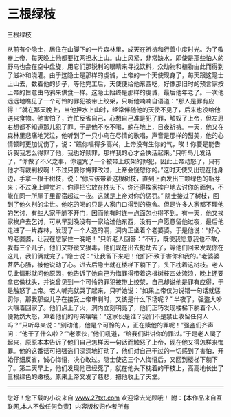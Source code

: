 # 三根绿枝

三根绿枝 

从前有个隐士，居住在山脚下的一片森林里，成天在祈祷和行善中度时光。为了敬奉上帝，每天晚上他都要扛两担水上山。山上风紧，非常缺水，即使是那些怕人的野鸟也会在空中盘旋，用它们那锐利的眼睛来寻找饮料，众动物和植物由此而得到了滋补和浇灌。由于这隐士是那样的虔诚，上帝的一个天使现身了，每天跟这隐士上山去，数着他的步子，等他完工后，天使便给他东西吃，好像那旧时的预言家按上帝的旨意由乌鸦来供食一样。这隐士始终是那样的虔诚，最后他年老了。一次他远远地瞧见了一个可怜的罪犯被带上绞架，只听他喃喃自语道：“那人是罪有应得！”就在那天晚上，当他担水上山时，经常伴随他的天使不见了，后来也没给他送来食物。他害怕了，连忙反省自己，心想自己准是犯了罪，触奴了上帝，但左思右想都不知道那儿犯了罪。于是他不吃不喝，躺在地上，日夜祈祷。一天，他又在森林里悲痛地哭泣，他听到了一只小鸟在尽情的歌唱，声音是那样的甜美，他的心情顿时更加忧伤了，说：“瞧你唱得多高兴，上帝没有生你的气，唉！你要是能告诉我我怎么得罪了他，我也好赎罪，那样我的心才会快活起来。”只听鸟儿发话了，“你做了不义之事，你诅咒了一个被带上绞架的罪犯，因此上帝动怒了，只有他才有裁判权啊！不过只要你悔罪改过，上帝会饶恕你的。”这时天使又出现在他身边，手拿一根干树枝，说：“你应该带着这根树枝，直到上面发出三颗绿色的新芽来；不过晚上睡觉时，你得把它放在枕头下。你还得挨家挨户地去讨你的面包，不能在同一所屋子里留宿超过一夜。这就是上帝对你的惩罚。” 
隐士接过了树枝，回到了他久别的尘世。他吃的喝的只是人家门口得到的施舍。但是许多人家都不理他的乞讨，有些人家干脆不开门，因而他有时连一点面包也得不到。有一天，他又挨家挨户去乞讨，可从早到晚没有一家给过他东西，没有一户愿意留他过夜，最后他走进了一片森林，发现了一个人造的洞，洞内正坐着个老婆婆。于是他说：“好心的老婆婆，让我在您家住一晚吧！”只听老人回答：“不行，既使我愿意我也不敢，我有三个儿子，他们又野蛮又狠毒，他们现在出去抢劫去了，等他们回来发现你在这儿，我们俩就完了。”隐士说：“让我留下来吧！他们不致于害你和我的。”老婆婆菩萨心肠，被他说动了心。进去后隐士就在楼梯下躺下了，头下枕着这树枝。老人见此情形就问他原因，他告诉了她自己为悔罪得带着这根树枝四处流浪，晚上还要拿它做枕头，并说曾见到一个可怜的罪犯被带上绞架，自己却说他是罪有应得，于是触怒了上帝。老人听完就哭了起来，只听她说：“如果上帝仅为说错一句话就惩罚你，那我那些儿子在接受上帝审判时，又该是什么下场呢？” 
半夜了，强盗大吵大嚷着回家了。他们点上了火，洞内立刻明亮了，他们正巧发现楼梯下躺着个人，便勃然大怒，冲着他们的母亲嚷嚷：“这家伙是谁？我们不是禁止收留任何人吗？”只听母亲说：“别动他，他是个可怜的人，正在赎他的罪呢！”强盗们齐声问：“他干了什么啦？”“老家伙，”他们吼道，“给我们讲讲你的罪过。”于是老人爬了起来，原原本本告诉了他们自己怎样因一句话而触怒了上帝，现在他又得怎样来悔罪。他的这番话可把强盗们深深地打动了，他们对自己干过的一切感到了害怕，开始仔细反省，诚心悔悟，决心改过。隐士使这三个人悔悟后，又回到楼梯下躺下了。第二天早上，他们发现他已经死了，就在他头下枕着的干枝上，高高地长出了三根绿色的嫩枝。原来上帝又发了慈悲，把他收上了天堂。 

                  
--------------------
您好！您下载的小说来自 www.27txt.com 欢迎常去光顾哦！
附：【本作品来自互联网,本人不做任何负责】内容版权归作者所有